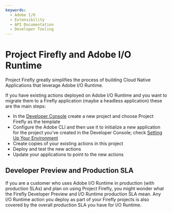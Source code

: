 ```yaml
---
keywords:
  - Adobe I/O
  - Extensibility
  - API Documentation
  - Developer Tooling
---
```


# Project Firefly and Adobe I/O Runtime
 
Project Firefly greatly simplifies the process of building Cloud Native Applications that leverage Adobe I/O Runtime. 

If you have existing actions deployed on Adobe I/O Runtime and you want to migrate them to a Firefly application (maybe a headless application) these are the main steps:
* In the [Developer Console](/console) create a new project and choose Project Firefly as the template
* Configure the Adobe CLI and then use it to initialize a new application for the project you’ve created in the Developer Console; check [Setting Up Your Environment](../getting_started/index.md)
* Create copies of your existing actions in this project
* Deploy and test the new actions
* Update your applications to point to the new actions
 
## Developer Preview and Production SLA
 
If you are a customer who uses Adobe I/O Runtime in production (with production SLAs) and plan on using Project Firefly, you might wonder what the Firefly Developer Preview and I/O Runtime production SLA mean. Any I/O Runtime action you deploy as part of your Firefly projects is also covered by the overall production SLA you have for I/O Runtime.

